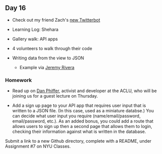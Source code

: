 ## Day 16

* Check out my friend Zach's [new Twitterbot](https://twitter.com/trump_learned)

* Learning Log: Shehara

* Gallery walk: API apps

* 4 volunteers to walk through their code

* Writing data from the view to JSON

    * Example via [Jeremy Rivera](https://github.com/jeremy8rivera/dynwebapp_F18/tree/master/Assignment%205)

### Homework

* Read up on [Dan Phiffer](https://phiffer.org/), activist and developer at the ACLU, who will be joining us for a guest lecture on Thursday.

* Add a sign up page to your API app that requires user input that is written to a JSON file. (In this case, used as a miniature databse.) You can decide what user input you require (name/email/password, email/password, etc.). As an added bonus, you could add a route that allows users to sign up then a second page that allows them to login, checking their information against what is written in the database.

Submit a link to a new Github directory, complete with a README, under Assignment #7 on NYU Classes.